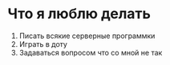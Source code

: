 # Что я люблю делать

1. Писать всякие серверные программки
2. Играть в доту
3. Задаваться вопросом что со мной не так
